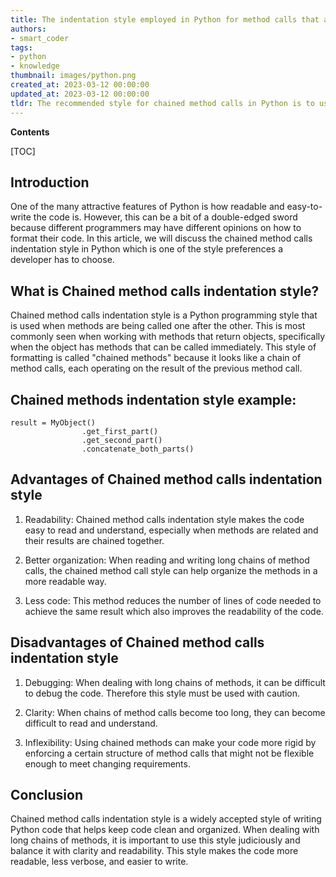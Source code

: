 ```yaml
---
title: The indentation style employed in Python for method calls that are chained
authors:
- smart_coder
tags:
- python
- knowledge
thumbnail: images/python.png
created_at: 2023-03-12 00:00:00
updated_at: 2023-03-12 00:00:00
tldr: The recommended style for chained method calls in Python is to use a hanging indent with each subsequent method call aligned with the first argument of the previous call.
---
```


**Contents**

[TOC]

Introduction
-------------

One of the many attractive features of Python is how readable and easy-to-write the code is. However, this can be a bit of a double-edged sword because different programmers may have different opinions on how to format their code. In this article, we will discuss the chained method calls indentation style in Python which is one of the style preferences a developer has to choose.

What is Chained method calls indentation style?
-----------------------------------------------

Chained method calls indentation style is a Python programming style that is used when methods are being called one after the other. This is most commonly seen when working with methods that return objects, specifically when the object has methods that can be called immediately. This style of formatting is called "chained methods" because it looks like a chain of method calls, each operating on the result of the previous method call.

Chained methods indentation style example:
------------------------------------------

```
result = MyObject()
                .get_first_part()
                .get_second_part()
                .concatenate_both_parts()
```

Advantages of Chained method calls indentation style
-----------------------------------------------------

1. Readability: Chained method calls indentation style makes the code easy to read and understand, especially when methods are related and their results are chained together.

2. Better organization: When reading and writing long chains of method calls, the chained method call style can help organize the methods in a more readable way.

3. Less code: This method reduces the number of lines of code needed to achieve the same result which also improves the readability of the code.

Disadvantages of Chained method calls indentation style
------------------------------------------------------

1. Debugging: When dealing with long chains of methods, it can be difficult to debug the code. Therefore this style must be used with caution.

2. Clarity: When chains of method calls become too long, they can become difficult to read and understand.

3. Inflexibility: Using chained methods can make your code more rigid by enforcing a certain structure of method calls that might not be flexible enough to meet changing requirements.

Conclusion
-----------
Chained method calls indentation style is a widely accepted style of writing Python code that helps keep code clean and organized. When dealing with long chains of methods, it is important to use this style judiciously and balance it with clarity and readability. This style makes the code more readable, less verbose, and easier to write.
